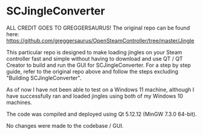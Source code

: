 # SCJingleConverter
ALL CREDIT GOES TO GREGGERSAURUS! The original repo can be found here: https://github.com/greggersaurus/OpenSteamController/tree/master/Jingle
 
This particular repo is designed to make loading jingles on your Steam controller fast and simple without having to download and use QT / QT Creator to build and run the GUI for SCJingleConverter. For a step by step guide, refer to the original repo above and follow the steps excluding "Building SCJingleConverter". 

As of now I have not been able to test on a Windows 11 machine, although I have successfully ran and loaded jingles using both of my Windows 10 machines.

The code was compiled and deployed using Qt 5.12.12 (MinGW 7.3.0 64-bit). 

No changes were made to the codebase / GUI.
